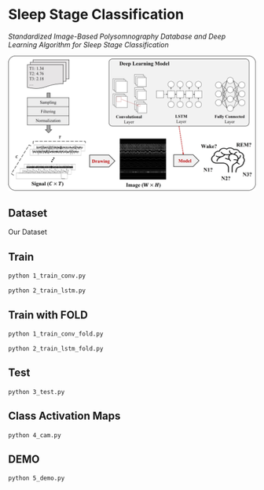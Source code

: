 # Sleep Stage Classification

*Standardized Image-Based Polysomnography Database and Deep Learning Algorithm for Sleep Stage Classification*

![1](assets/1.jpg)

## Dataset

Our Dataset

## Train

```
python 1_train_conv.py
```

```
python 2_train_lstm.py
```

## Train with FOLD

```
python 1_train_conv_fold.py
```

```
python 2_train_lstm_fold.py
```

## Test

```
python 3_test.py
```

## Class Activation Maps

```
python 4_cam.py
```

## DEMO

```
python 5_demo.py
```